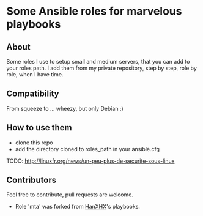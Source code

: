 Some Ansible roles for marvelous playbooks
==========================================

About
-----

Some roles I use to setup small and medium servers, that you can add to your roles path.
I add them from my private repository, step by step, role by role, when I have time.

Compatibility
-------------

From squeeze to ... wheezy, but only Debian :)


How to use them
---------------

- clone this repo
- add the directory cloned to roles\_path in your ansible.cfg

TODO: http://linuxfr.org/news/un-peu-plus-de-securite-sous-linux

Contributors
------------

Feel free to contribute, pull requests are welcome.

- Role 'mta' was forked from [HanXHX](https://github.com/HanXHX/my-ansible-playbooks/)'s playbooks.
